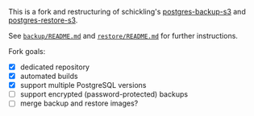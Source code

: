 This is a fork and restructuring of schickling's [postgres-backup-s3](https://github.com/schickling/dockerfiles/tree/master/postgres-backup-s3) and [postgres-restore-s3](https://github.com/schickling/dockerfiles/tree/master/postgres-restore-s3).

See [`backup/README.md`](/backup/README.md) and [`restore/README.md`](/restore/README.md) for further instructions.

Fork goals:
  - [x] dedicated repository
  - [x] automated builds
  - [x] support multiple PostgreSQL versions
  - [ ] support encrypted (password-protected) backups
  - [ ] merge backup and restore images?
